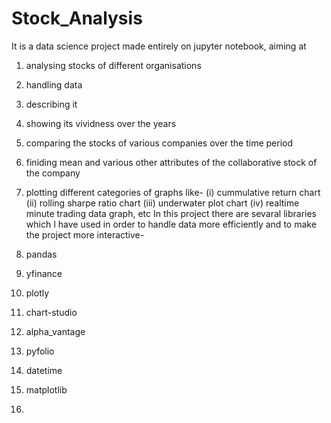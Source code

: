 # Stock_Analysis
It is a data science project made entirely on jupyter notebook, aiming at 
1. analysing stocks of different organisations
2. handling data
3. describing it
4. showing its vividness over the years
5. comparing the stocks of various companies over the time period
6. finiding mean and various other attributes of the collaborative stock of the company
7. plotting different categories of graphs like-
   (i) cummulative return chart
   (ii) rolling sharpe ratio chart
   (iii) underwater plot chart
   (iv) realtime minute trading data graph, etc
In this project there are sevaral libraries which I have used in order to handle data more efficiently and to make the project more interactive-
1. pandas
2. yfinance
3. plotly
4. chart-studio
5. alpha_vantage
6. pyfolio
7. datetime
8. matplotlib

10. 
   
